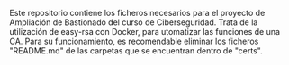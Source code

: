 Este repositorio contiene los ficheros necesarios para el proyecto de Ampliación de Bastionado del curso de Ciberseguridad.
Trata de la utilización de easy-rsa con Docker, para utomatizar las funciones de una CA.
Para su funcionamiento, es recomendable eliminar los ficheros "README.md" de las carpetas que se encuentran dentro de "certs".